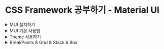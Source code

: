 # CSS Framework 공부하기 - Material UI

<details>
<summary>MUI 설치하기</summary>

> Material UI는 Google의 Material Design을 구현하는 오픈 소스 React Component 라이브러리이다.;

#### 설치 방법
```bash
npm install @mui/material @emotion/react @emotion/styled

npm install @mui/material @mui/styled-engine-sc styled-components
```
- 두 개의 설치 방법이 있지만 기본적으로 MUI 컴포넌트를 위한 스타일링을 생성할 때 사용되는 기본 스타일 라이브러리는 emotion이다.
  - 왜냐하면 SSR 환경에서 styled component를 MUI를 위한 엔진으로 사용할 때 아직 에러가 있을 수 있기 때문

```html
<link
    rel="stylesheet"
    href="https://fonts.googleapis.com/css?family=Roboto:300,400,500,700&display=swap"
/>
<style>
      * {
        font-family: "Roboto", sans-serif;
      }
    </style>
```
- 폰트는 index.html에 넣어서 적용해준다.

- 아이콘을 위한 모듈 설치
```bash
npm install @mui/icons-material
```
</details>

<details>
<summary>MUI 기본 사용법</summary>

### 버튼 사용법
![Alt text](/react/react-material-ui-app/readme_img/image.png)
- MUI에서 제공하는 버튼을 사용하고 싶은 경우 Button을 import 해서 사용하면 된다.

![Alt text](readme_img/image-1.png)
![Alt text](readme_img/image-2.png)
- variant props에 따라서 스타일링이 차이가 난다.
- variant뿐 아니라 아주 많은 props가 존재하는데 그것은 페이지 아래로 내려가보면 API에 자세히 나와있다. [...Go!](https://mui.com/material-ui/api/button/#props)

### [버튼에 아이콘](https://mui.com/material-ui/react-button/#buttons-with-icons-and-label)을 넣으려면?

### 버튼 색깔 바꾸기
![Alt text](readme_img/image-3.png)

> 커스텀 버튼을 만드려면?
>![Alt text](readme_img/image-4.png)

### TypoGraphy 사용법
- 한 번에 너무 많은 유형의 크기와 스타일을 사용하면 레이아웃이 손상될 수 있다.
- Typographic scale에는 레이아웃 그리드와 함께 잘 작동하는 제한된 유형 크기 세트가 있다.
```javascript
<Typography variant="h1" component="div" gutterBottom>
    h1. Heading
</Typography>
```
- h1 스타일을 사용하고 div 태그를 사용한다.
![Alt text](readme_img/image-5.png)

</details>

<details>
<summary>Theme 사용하기</summary>

> 테마는 구성 요소의 색상, 표면의 어두움, 그림자 수준, 잉크 요소의 적절한 불투명도 등을 지정한다. <br />
> 테마를 사용하면 앱에 일관된 톤을 적용할 수 있으며 이를 통해 비즈니스 또는 브랜드의 특정 요구 사항을 충족하기 위해 프로젝트의 모든 디자인 측면을 사용자 지정할 수 있다. <br />
> 앱 간의 일관성을 높이기 위해 밝은 테마와 어두운 테마를 선택할 수 있다. 기본적으로 구성 요소는 밝은 테마 유형을 사용한다.

### 커스텀 테마를 만들어 사용하기
![Alt text](readme_img/image-6.png)
```javascript
import { createTheme } from '@mui/material/styles';
import { green, purple } from '@mui/material/colors';

export const theme = createTheme({
  palette: {
    primary: {
      main: purple[500], 
    },
    secondary: {
      main: green[500],
    }
  }
})
```

#### 커스텀 버튼에 테마 적용
![Alt text](readme_img/image-7.png)

</details>

<details>
<summary>BreakPoints & Grid & Stack & Box</summary>

### [Breakpoints](https://mui.com/material-ui/customization/breakpoints/)를 이용한 반응형 구현하기
- 최적의 사용자 경험을 위해 MUI 인터페이스는 다양한 중단점에서 레이아웃을 조정할 수 있어야 한다.
- 중단점은 반응형으로 만들기 위해 다양한 구성 요소에서 내부적으로 사용되지만 Grid 구성 요소를 통해 응용 프로그램의 레이아웃을 제어하는 데 사용할 수도 있다.
![Alt text](readme_img/image-8.png)

#### 테마를 이용한 커스텀 breakpoint 생성
```javascript
const theme = createTheme({
  breakpoints: {
    values: {
      xs: 0,
      sm: 600,
      md: 900,
      lg: 1200,
      xl: 1536,
    }
  }
})
```

<br />

### [Grid](https://mui.com/material-ui/react-grid/#main-content)
- MUI 디자인 반응형 레이아웃 그리드는 화면 크기와 방향에 맞게 조정되어 레이아웃 전체에서 일관성을 보장한다.
![Alt text](readme_img/image-9.png)
![Alt text](readme_img/image-10.png)

<br />

### [Stack](https://mui.com/material-ui/react-stack/)
- Stack 구성 요소는 각 자식 사이에 선택적 간격 또는 구분선을 사용하여 수직 또는 수평 축을 따라 직계 자식의 레이아웃을 관리한다.
- 스택은 1차원 레이아웃과 관련된 반면 그리드는 2차원 레이아웃을 처리한다.
- 기본 방향은 자식을 세트로 쌓는 열이다.
[Title](.gitignore)

<br />

### [Box](https://mui.com/material-ui/react-box/)
- Box 구성 요소는 대부분의 CSS 유틸리티 요구 사항에 대한 래퍼 구성 요소 역할을 한다.
![Alt text](readme_img/image-12.png)



</details>
